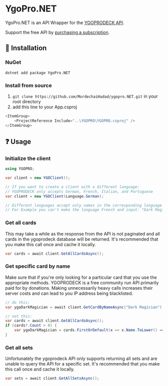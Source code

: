 # YgoPro.NET

YgoPro.NET is an API Wrapper for the [YGOPRODECK API](https://db.ygoprodeck.com/api-guide/).

Support the free API by [purchasing a subscription](https://ygoprodeck.com/premium/).

## :wrench: Installation
### NuGet
`dotnet add package YgoPro.NET`

### Install from source
1. `git clone https://github.com/MordechaiHadad/ygopro.NET.git` in your root directory
2. add this line to your App.csproj
```c#
<ItemGroup>
    <ProjectReference Include="..\YGOPRO\YGOPRO.csproj" />
</ItemGroup>
```

## :question: Usage
### Initialize the client
```c#
using YGOPRO;

var client = new YGOClient();

// If you want to create a client with a different language:
// YGOPRODECK only accepts German, French, Italian, and Portuguese
var client = new YGOClient(Language.German);

// Different languages accept only names in the corresponding language
// For Example you can't make the language French and input: "Dark Magician"
```

### Get all cards
This may take a while as the response from the API is not paginated and all cards in the ygoprodeck database will be returned.
It's recommended that you make this call once and cache it locally.
```c#
var cards = await client.GetAllCardsAsync();
```

### Get specific card by name
Make sure that if you're only looking for a particular card that you use the appropriate methods. YGOPRODECK is a free community run API primarily paid for by donations.
Making unnecessarily heavy calls increases their server costs and can lead to you IP address being blacklisted.
```c#
// do this:
var ygoDarkMagician = await client.GetCardByNameAsync("Dark Magician");

// not this:
var cards = await client.GetAllCardsAsync();
if (cards?.Count > 0) {
    var ygoDarkMagician = cards.FirstOrDefault(x => x.Name.ToLower() == "dark magician");
}
```

### Get all sets
Unfortunately the ygoprodeck API only supports returning all sets and are unable to query the API for a specific set.
It's recommended that you make this call once and cache it locally.
```c#
var sets = await client.GetAllSetsAsync();
```
